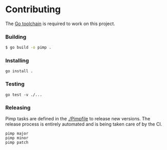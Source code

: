 # Contributing

The [Go toolchain](https://golang.org/doc/install) is required to work on this project.

### Building

```bash
$ go build -o pimp .
```

### Installing

```text
go install .
```

### Testing

```text
go test -v ./...
```

### Releasing

Pimp tasks are defined in the [./Pimpfile](https://github.com/aymericbeaumet/pimp/blob/master/Pimpfile) to release new versions. The release process is entirely automated and is being taken care of by the CI.

```text
pimp major
pimp minor
pimp patch
```

